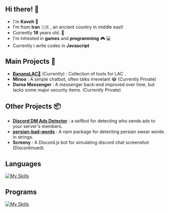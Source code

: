 ## Hi there! 👋
- I'm **Kaveh** 👋
- I'm from **Iran** 🇮🇷 , an ancient country in middle east!
- Currently **18** years old. 🤵
- I'm intrested in **games** and **programming** 🎮 💻
- Currently i write codes in **Javascript**


## Main Projects 📃

- [**BananaLAC**🍌](https://github.com/bananalac) (Currently) : Collection of tools for LAC .
- **Minoo** : A simple chatbot, often talks irrevelant 😂 (Currently Private)
- **Dorna Messenger** : A messenger back-end improved over time, but lacks some major security items. (Currently Private)

## Other Projects 📦
- [**Discord DM Ads Detector**](https://github.com/kavascriptos/discord-dm-ads-detect) : a selfbot for detecting who sends ads to your server's members.
- [**persian-bad-words**](https://github.com/kavascriptos/persian-bad-words) : A npm package for detecting persian swear words in strings.
- **Screeny** : A Discord.js bot for simulating discord chat screenshot (Discontinued).

## Languages
[![My Skills](https://skillicons.dev/icons?i=javascript,nodejs,discordjs,html,css)](https://skillicons.dev)
## Programs
[![My Skills](https://skillicons.dev/icons?i=windows,debian,vscode,blender)](https://skillicons.dev)


